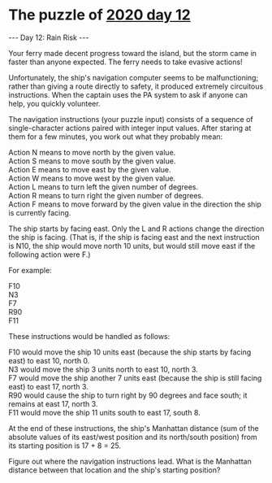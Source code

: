 # The puzzle of [2020 day 12](https://adventofcode.com/2020/day/12)

--- Day 12: Rain Risk ---

Your ferry made decent progress toward the island, but the storm came in faster than anyone expected. The ferry needs to take evasive actions!

Unfortunately, the ship's navigation computer seems to be malfunctioning; rather than giving a route directly to safety, it produced extremely circuitous instructions. When the captain uses the PA system to ask if anyone can help, you quickly volunteer.

The navigation instructions (your puzzle input) consists of a sequence of single-character actions paired with integer input values. After staring at them for a few minutes, you work out what they probably mean:

Action N means to move north by the given value.\
Action S means to move south by the given value.\
Action E means to move east by the given value.\
Action W means to move west by the given value.\
Action L means to turn left the given number of degrees.\
Action R means to turn right the given number of degrees.\
Action F means to move forward by the given value in the direction the ship is currently facing.

The ship starts by facing east. Only the L and R actions change the direction the ship is facing. (That is, if the ship is facing east and the next instruction is N10, the ship would move north 10 units, but would still move east if the following action were F.)

For example:

F10\
N3\
F7\
R90\
F11

These instructions would be handled as follows:

F10 would move the ship 10 units east (because the ship starts by facing east) to east 10, north 0.\
N3 would move the ship 3 units north to east 10, north 3.\
F7 would move the ship another 7 units east (because the ship is still facing east) to east 17, north 3.\
R90 would cause the ship to turn right by 90 degrees and face south; it remains at east 17, north 3.\
F11 would move the ship 11 units south to east 17, south 8.

At the end of these instructions, the ship's Manhattan distance (sum of the absolute values of its east/west position and its north/south position) from its starting position is 17 + 8 = 25.

Figure out where the navigation instructions lead. What is the Manhattan distance between that location and the ship's starting position?